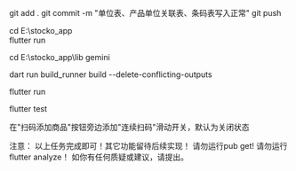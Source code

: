


git add .
git commit -m "单位表、产品单位关联表、条码表写入正常"
git push




cd E:\stocko_app\
flutter run

cd E:\stocko_app\lib
gemini

dart run build_runner build --delete-conflicting-outputs

flutter run

flutter test




在"扫码添加商品"按钮旁边添加"连续扫码"滑动开关，默认为关闭状态

注意：
以上任务完成即可！其它功能留待后续实现！
请勿运行pub get! 
请勿运行flutter analyze！
如你有任何质疑或建议，请提出。